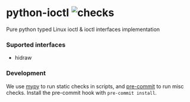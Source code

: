 # python-ioctl ![checks](https://github.com/FFY00/python-ioctl/workflows/checks/badge.svg)

Pure python typed Linux ioctl & ioctl interfaces implementation


### Suported interfaces

- hidraw


### Development

We use [mypy](http://mypy-lang.org/) to run static checks in scripts, and
[pre-commit](https://pre-commit.com/) to run misc checks. Install the pre-commit
hook with `pre-commit install`.
